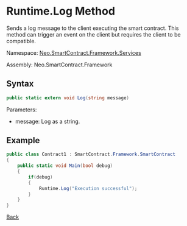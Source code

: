 # Runtime.Log Method

Sends a log message to the client executing the smart contract. This method can trigger an event on the client but requires the client to be compatible.

Namespace: [Neo.SmartContract.Framework.Services](../../services.md)

Assembly: Neo.SmartContract.Framework

## Syntax

```c#
public static extern void Log(string message)
```

Parameters: 

- message: Log as a string.


## Example

```c#
public class Contract1 : SmartContract.Framework.SmartContract
{
    public static void Main(bool debug)
    {
        if(debug)
        {
            Runtime.Log("Execution successful");
        }
    }
}
```



[Back](../Runtime.md)